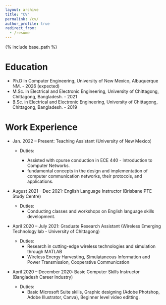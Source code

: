 ```yaml
---
layout: archive
title: "CV"
permalink: /cv/
author_profile: true
redirect_from:
  - /resume
---
```


{% include base_path %}

Education
======
* Ph.D in Computer Engineering, University of New Mexico, Albuquerque NM. - 2026 (expected)
* M.Sc. in Electrical and Electronic Engineering, University of Chittagong, Chittagong, Bangladesh. - 2021 
* B.Sc. in Electrical and Electronic Engineering, University of Chittagong, Chittagong, Bangladesh. - 2019


Work Experience
======

* Jan. 2022 – Present: Teaching Assistant (University of New Mexico)
  * Duties: 

    - Assisted with cpurse conduction in ECE 440 - Introduction to Computer Networks.
    - fundamental concepts in the design and implementation of computer communication networks, their protocols, and applications.

  
* August 2021 – Dec 2021: English Language Instructor (Brisbane PTE Study Centre)
  * Duties:
    -	Conducting classes and workshops on English language skills development. 

  
* April 2020 – July 2021: Graduate Research Assistant (Wireless Emerging Technology lab - University of Chittagong)
 
  * Duties:
    -	Research in cutting-edge wireless technologies and simulation through MATLAB
    -	Wireless Energy Harvesting, Simulataneous Information and Power Transmission, Cooperative Communication

* April 2020 – December 2020: Basic Computer Skills Instructor (Bangladesh Career Industry)
  * Duties:
    - Basic Microsoft Suite skills, Graphic designing (Adobe Photshop, Adobe Illustrator, Canva), Beginner level video editting.
 

 
